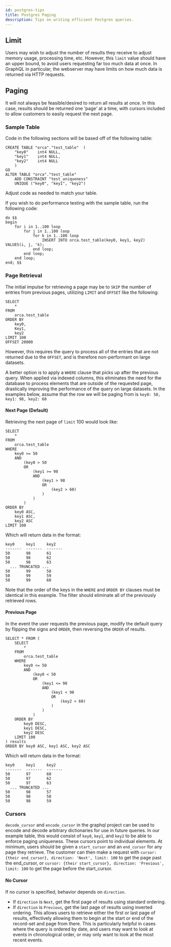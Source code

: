```yaml
---
id: postgres-tips
title: Postgres Paging
description: Tips on writing efficient Postgres queries.
---
```


## Limit
Users may wish to adjust the number of results they receive to adjust memory usage, processing time, etc.
However, this `limit` value should have an upper bound, to avoid users requesting far too much data at once.
In GraphQL in particular, the webserver may have limits on how much data is returned via HTTP requests.

## Paging
It will not always be feasible/desired to return all results at once.
In this case, results should be returned one 'page' at a time, with cursors included to allow customers to easily request the next page.

### Sample Table
Code in the following sections will be based off of the following table:
```
CREATE TABLE "orca"."test_table"  ( 
    "key0"    int4 NULL,
    "key1"    int4 NULL,
    "key2"    int4 NULL 
    )
GO
ALTER TABLE "orca"."test_table"
    ADD CONSTRAINT "test_uniqueness"
    UNIQUE ("key0", "key1", "key2")
```

Adjust code as needed to match your table.

If you wish to do performance testing with the sample table, run the following code:
```
do $$
begin
    for i in 1..100 loop
        for j in 1..100 loop
            for k in 1..100 loop
                INSERT INTO orca.test_table(key0, key1, key2) VALUES(i, j, 'k);
            end loop;
        end loop;
    end loop;
end; $$
```

### Page Retrieval
The initial impulse for retrieving a page may be to `SKIP` the number of entries from previous pages, utilizing `LIMIT` and `OFFSET` like the following:
```
SELECT
    *
FROM
    orca.test_table
ORDER BY 
    key0,
    Key1,
    key2
LIMIT 100
OFFSET 20000
```

However, this requires the query to process all of the entries that are not returned due to the `OFFSET`, and is therefore non-performant on large datasets.

A better option is to apply a `WHERE` clause that picks up after the previous query.
When applied via indexed columns, this eliminates the need for the database to process elements that are outside of the requested page, drastically improving the performance of the query on large datasets.
In the examples below, assume that the row we will be paging from is `key0: 50, key1: 98, key2: 60`

#### Next Page (Default)
Retrieving the next page of `limit` 100 would look like:
```
SELECT
    * 
FROM
    orca.test_table
WHERE
    key0 >= 50
    AND
        (key0 > 50
        OR
            (key1 >= 98
            AND
                (key1 > 98
                OR
                    (key2 > 60)
                )
            )
        )
ORDER BY 
    key0 ASC, 
	key1 ASC, 
	key2 ASC
LIMIT 100
```
Which will return data in the format:
```
key0     key1     key2    
-------  -------  ------- 
50       98       61      
50       98       62
50       98       63
  ... TRUNCATED ...
50       99       58      
50       99       59 
50       99       60 
```

Note that the order of the keys in the `WHERE` and `ORDER BY` clauses must be identical in this example.
The filter should eliminate all of the previously retrieved rows.

#### Previous Page
In the event the user requests the previous page, modify the default query by flipping the signs and `ORDER`, then reversing the `ORDER` of results.
```
SELECT * FROM (
    SELECT
		* 
	FROM
		orca.test_table
	WHERE
		key0 <= 50
		AND
			(key0 < 50
			OR
				(key1 <= 98
				AND
					(key1 < 98
					OR
						(key2 < 60)
					)
				)
			)
	ORDER BY 
		key0 DESC, 
		key1 DESC, 
		key2 DESC
	LIMIT 100
) results
ORDER BY key0 ASC, key1 ASC, key2 ASC
```
Which will return data in the format:
```
key0     key1     key2    
-------  -------  ------- 
50       97       60      
50       97       62
50       97       63
  ... TRUNCATED ...
50       98       57  
50       98       58      
50       98       59 
```

### Cursors
`decode_cursor` and `encode_cursor` in the graphql project can be used to encode and decode arbitrary dictionaries for use in future queries.
In our example table, this would consist of `key0`, `key1`, and `key2` to be able to enforce paging uniqueness.
These cursors point to individual elements.
At minimum, users should be given a `start_cursor` and an `end_cursor` for any page they retrieve.
The customer can then make a request with `cursor: {their end_cursor}, direction: 'Next', limit: 100` to get the page past the end_cursor,
or `cursor: {their start_cursor}, direction: 'Previous', limit: 100` to get the page before the start_cursor.

#### No Cursor
If no cursor is specified, behavior depends on `direction`.
- If `direction` is `Next`, get the first page of results using standard ordering.
- If `direction` is `Previous`, get the last page of results using inverted ordering.
This allows users to retrieve either the first or last page of results, effectively allowing them to begin at the start or end of the record-set and page from there.
This is particularly helpful in cases where the query is ordered by date, and users may want to look at events in chronological order, or may only want to look at the most recent events.
